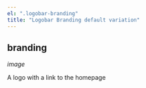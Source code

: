 ```yaml
---
el: ".logobar-branding"
title: "Logobar Branding default variation"
---
```

## branding
_image_

A logo with a link to the homepage
